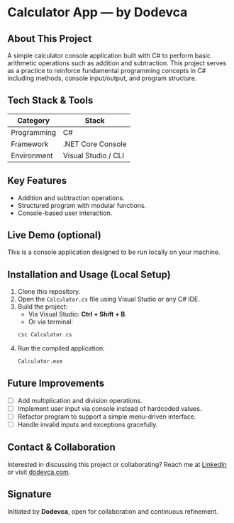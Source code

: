 # Calculator App — by Dodevca

## About This Project
A simple calculator console application built with C# to perform basic arithmetic operations such as addition and subtraction. This project serves as a practice to reinforce fundamental programming concepts in C# including methods, console input/output, and program structure.

## Tech Stack & Tools
| Category     | Stack                |
|--------------|----------------------|
| Programming  | C#                   |
| Framework    | .NET Core Console    |
| Environment  | Visual Studio / CLI  |

## Key Features
- Addition and subtraction operations.
- Structured program with modular functions.
- Console-based user interaction.

## Live Demo (optional)
This is a console application designed to be run locally on your machine.

## Installation and Usage (Local Setup)
1. Clone this repository.
2. Open the `Calculator.cs` file using Visual Studio or any C# IDE.
3. Build the project:
    - Via Visual Studio: **Ctrl + Shift + B**.
    - Or via terminal:
    ```bash
    csc Calculator.cs
    ```
4. Run the compiled application:
    ```bash
    Calculator.exe
    ```
## Future Improvements
- [ ] Add multiplication and division operations.
- [ ] Implement user input via console instead of hardcoded values.
- [ ] Refactor program to support a simple menu-driven interface.
- [ ] Handle invalid inputs and exceptions gracefully.

## Contact & Collaboration
Interested in discussing this project or collaborating?
Reach me at [LinkedIn](https://linkedin.com/in/dodevca) or visit [dodevca.com](https://dodevca.com).

## Signature
Initiated by **Dodevca**, open for collaboration and continuous refinement.
